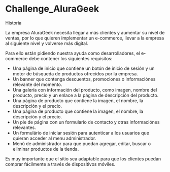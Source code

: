 # Challenge_AluraGeek

Historia

La empresa AluraGeek necesita llegar a más clientes y aumentar su nivel de ventas, por lo que quieren implementar un e-commerce, llevar a la empresa al siguiente nivel y volverse más digital.

Para ello están pidiendo nuestra ayuda como desarrolladores, el e-commerce debe contener los siguientes requisitos:
<ul>
  <li>
    Una página de inicio que contiene un botón de inicio de sesión y un motor de búsqueda de productos ofrecidos por la empresa.
  </li>
  <li>
    Un banner que contenga descuentos, promociones o informaciónes relevante del momento.
  </li>
  <li>
    Una galería con información del producto, como imagen, nombre del producto, precio y un enlace a la página de descripción del producto.
  </li>
  <li>
    Una página de producto que contiene la imagen, el nombre, la descripción y el precio.
  </li>
  <li>
    Una página de producto que contiene la imagen, el nombre, la descripción y el precio.
  </li>
  <li>
    Un pie de página con un formulario de contacto y otras informaciónes relevantes.
  </li>
  <li>
    Un formulário de iniciar sesión para autenticar a los usuarios que quieran acceder al menu administrador.
  </li>
  <li>
    Menú de administrador para que puedan agregar, editar, buscar o eliminar productos de la tienda.
  </li>
</ul>

Es muy importante que el sitio sea adaptable  para que los clientes puedan comprar fácilmente a través de dispositivos móviles.

